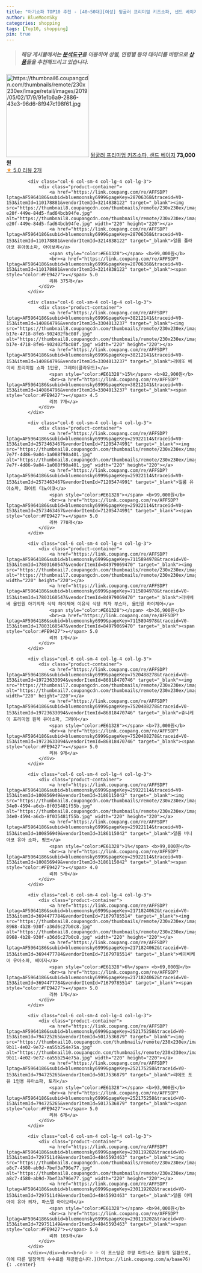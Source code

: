 ```yaml
---
title: "아기쇼파 TOP10 추천 - [40~50대][여성] 뒹굴러 프리미엄 키즈소파, 샌드 베이지"
author: BlueMoonSky
categories: shopping
tags: [Top10, shopping]
pin: true
---
```


> ##### 해당 게시물에서는 [**분석도구**](https://itemscout.io/)를 이용하여 **성별**, **연령별** 등의 데이터를 바탕으로 [**상품**](https://link.coupang.com/a/baae76)들을 추천해드리고 있습니다.
<div class="container"><div class="row">
            <div class="col-6 col-sm-4 col-lg-4 col-lg-3">
                <div class="product-container">
                    <a href="https://link.coupang.com/re/AFFSDP?lptag=AF5964186&subid=bluemoonsky6999&pageKey=298955310&traceid=V0-153&itemId=673675421&vendorItemId=4737049225" target="_blank"><img src="https://thumbnail6.coupangcdn.com/thumbnails/remote/230x230ex/image/retail/images/2019/05/02/17/9/91e1b6a9-2886-43e3-96d6-8f947c198f61.jpg" alt="https://thumbnail6.coupangcdn.com/thumbnails/remote/230x230ex/image/retail/images/2019/05/02/17/9/91e1b6a9-2886-43e3-96d6-8f947c198f61.jpg" width="220" height="220"></a>
                    <a href="https://link.coupang.com/re/AFFSDP?lptag=AF5964186&subid=bluemoonsky6999&pageKey=298955310&traceid=V0-153&itemId=673675421&vendorItemId=4737049225" target="_blank">뒹굴러 프리미엄 키즈소파, 샌드 베이지</a>
                    <span style="color:#E61328"></span> <b>73,000원</b>
                    <br><a href="https://link.coupang.com/re/AFFSDP?lptag=AF5964186&subid=bluemoonsky6999&pageKey=298955310&traceid=V0-153&itemId=673675421&vendorItemId=4737049225" target="_blank"><span style="color:#FE9427">★</span> 5.0
                    리뷰 2개</a>
                </div>
            </div>
            
            <div class="col-6 col-sm-4 col-lg-4 col-lg-3">
                <div class="product-container">
                    <a href="https://link.coupang.com/re/AFFSDP?lptag=AF5964186&subid=bluemoonsky6999&pageKey=28706368&traceid=V0-153&itemId=110178881&vendorItemId=3214838122" target="_blank"><img src="https://thumbnail8.coupangcdn.com/thumbnails/remote/230x230ex/image/retail/images/2017/07/26/10/9/13006c05-e20f-449e-84d5-fad64bcb94fe.jpg" alt="https://thumbnail8.coupangcdn.com/thumbnails/remote/230x230ex/image/retail/images/2017/07/26/10/9/13006c05-e20f-449e-84d5-fad64bcb94fe.jpg" width="220" height="220"></a>
                    <a href="https://link.coupang.com/re/AFFSDP?lptag=AF5964186&subid=bluemoonsky6999&pageKey=28706368&traceid=V0-153&itemId=110178881&vendorItemId=3214838122" target="_blank">일룸 폴라아코 유아동소파, 아이보리</a>
                    <span style="color:#E61328"></span> <b>99,000원</b>
                    <br><a href="https://link.coupang.com/re/AFFSDP?lptag=AF5964186&subid=bluemoonsky6999&pageKey=28706368&traceid=V0-153&itemId=110178881&vendorItemId=3214838122" target="_blank"><span style="color:#FE9427">★</span> 5.0
                    리뷰 375개</a>
                </div>
            </div>
            
            <div class="col-6 col-sm-4 col-lg-4 col-lg-3">
                <div class="product-container">
                    <a href="https://link.coupang.com/re/AFFSDP?lptag=AF5964186&subid=bluemoonsky6999&pageKey=38212141&traceid=V0-153&itemId=140864796&vendorItemId=3304013237" target="_blank"><img src="https://thumbnail8.coupangcdn.com/thumbnails/remote/230x230ex/image/retail/images/2017/09/22/16/9/303d6e2c-b17e-4718-8fe6-902402fbc08f.jpg" alt="https://thumbnail8.coupangcdn.com/thumbnails/remote/230x230ex/image/retail/images/2017/09/22/16/9/303d6e2c-b17e-4718-8fe6-902402fbc08f.jpg" width="220" height="220"></a>
                    <a href="https://link.coupang.com/re/AFFSDP?lptag=AF5964186&subid=bluemoonsky6999&pageKey=38212141&traceid=V0-153&itemId=140864796&vendorItemId=3304013237" target="_blank">리에또 베이비 프리미엄 쇼파 1인용, 그레이(클라우드)</a>
                    <span style="color:#E61328">15%</span> <b>82,900원</b>
                    <br><a href="https://link.coupang.com/re/AFFSDP?lptag=AF5964186&subid=bluemoonsky6999&pageKey=38212141&traceid=V0-153&itemId=140864796&vendorItemId=3304013237" target="_blank"><span style="color:#FE9427">★</span> 4.5
                    리뷰 7개</a>
                </div>
            </div>
            
            <div class="col-6 col-sm-4 col-lg-4 col-lg-3">
                <div class="product-container">
                    <a href="https://link.coupang.com/re/AFFSDP?lptag=AF5964186&subid=bluemoonsky6999&pageKey=25922114&traceid=V0-153&itemId=2573463467&vendorItemId=71205474991" target="_blank"><img src="https://thumbnail8.coupangcdn.com/thumbnails/remote/230x230ex/image/retail/images/2020/07/30/12/7/b6dbd095-7e7f-4d86-9a04-1a088f90a401.jpg" alt="https://thumbnail8.coupangcdn.com/thumbnails/remote/230x230ex/image/retail/images/2020/07/30/12/7/b6dbd095-7e7f-4d86-9a04-1a088f90a401.jpg" width="220" height="220"></a>
                    <a href="https://link.coupang.com/re/AFFSDP?lptag=AF5964186&subid=bluemoonsky6999&pageKey=25922114&traceid=V0-153&itemId=2573463467&vendorItemId=71205474991" target="_blank">일룸 유아소파, 화이트 디노아코</a>
                    <span style="color:#E61328"></span> <b>99,000원</b>
                    <br><a href="https://link.coupang.com/re/AFFSDP?lptag=AF5964186&subid=bluemoonsky6999&pageKey=25922114&traceid=V0-153&itemId=2573463467&vendorItemId=71205474991" target="_blank"><span style="color:#FE9427">★</span> 5.0
                    리뷰 770개</a>
                </div>
            </div>
            
            <div class="col-6 col-sm-4 col-lg-4 col-lg-3">
                <div class="product-container">
                    <a href="https://link.coupang.com/re/AFFSDP?lptag=AF5964186&subid=bluemoonsky6999&pageKey=7115894978&traceid=V0-153&itemId=17803160547&vendorItemId=84979069470" target="_blank"><img src="https://thumbnail7.coupangcdn.com/thumbnails/remote/230x230ex/image/vendor_inventory/18c6/384b93c03f2548ebe77995873f5bef7011ed11a7fbdea3886127427ac179.jpg" alt="https://thumbnail7.coupangcdn.com/thumbnails/remote/230x230ex/image/vendor_inventory/18c6/384b93c03f2548ebe77995873f5bef7011ed11a7fbdea3886127427ac179.jpg" width="220" height="220"></a>
                    <a href="https://link.coupang.com/re/AFFSDP?lptag=AF5964186&subid=bluemoonsky6999&pageKey=7115894978&traceid=V0-153&itemId=17803160547&vendorItemId=84979069470" target="_blank">라비베베 올인원 아기의자 식탁 하이체어 이유식 식당 의자 부스터, 올인원 하이체어</a>
                    <span style="color:#E61328"></span> <b>36,900원</b>
                    <br><a href="https://link.coupang.com/re/AFFSDP?lptag=AF5964186&subid=bluemoonsky6999&pageKey=7115894978&traceid=V0-153&itemId=17803160547&vendorItemId=84979069470" target="_blank"><span style="color:#FE9427">★</span> 5.0
                    리뷰 1개</a>
                </div>
            </div>
            
            <div class="col-6 col-sm-4 col-lg-4 col-lg-3">
                <div class="product-container">
                    <a href="https://link.coupang.com/re/AFFSDP?lptag=AF5964186&subid=bluemoonsky6999&pageKey=7520488278&traceid=V0-153&itemId=19723633094&vendorItemId=86818470746" target="_blank"><img src="https://thumbnail7.coupangcdn.com/thumbnails/remote/230x230ex/image/vendor_inventory/9715/44b6c3255b1556b27c5071384683780950adb8b2d78bb05b0b136863ea55.jpeg" alt="https://thumbnail7.coupangcdn.com/thumbnails/remote/230x230ex/image/vendor_inventory/9715/44b6c3255b1556b27c5071384683780950adb8b2d78bb05b0b136863ea55.jpeg" width="220" height="220"></a>
                    <a href="https://link.coupang.com/re/AFFSDP?lptag=AF5964186&subid=bluemoonsky6999&pageKey=7520488278&traceid=V0-153&itemId=19723633094&vendorItemId=86818470746" target="_blank">쥬니케이 프리미엄 원목 유아소파, 그레이</a>
                    <span style="color:#E61328"></span> <b>73,000원</b>
                    <br><a href="https://link.coupang.com/re/AFFSDP?lptag=AF5964186&subid=bluemoonsky6999&pageKey=7520488278&traceid=V0-153&itemId=19723633094&vendorItemId=86818470746" target="_blank"><span style="color:#FE9427">★</span> 5.0
                    리뷰 9개</a>
                </div>
            </div>
            
            <div class="col-6 col-sm-4 col-lg-4 col-lg-3">
                <div class="product-container">
                    <a href="https://link.coupang.com/re/AFFSDP?lptag=AF5964186&subid=bluemoonsky6999&pageKey=25922114&traceid=V0-153&itemId=100856949&vendorItemId=3186115042" target="_blank"><img src="https://thumbnail8.coupangcdn.com/thumbnails/remote/230x230ex/image/retail/images/2017/07/04/18/0/46b60eb7-34e0-4594-a6cb-8f035481f55b.jpg" alt="https://thumbnail8.coupangcdn.com/thumbnails/remote/230x230ex/image/retail/images/2017/07/04/18/0/46b60eb7-34e0-4594-a6cb-8f035481f55b.jpg" width="220" height="220"></a>
                    <a href="https://link.coupang.com/re/AFFSDP?lptag=AF5964186&subid=bluemoonsky6999&pageKey=25922114&traceid=V0-153&itemId=100856949&vendorItemId=3186115042" target="_blank">일룸 버니아코 유아 소파, 핑크</a>
                    <span style="color:#E61328">1%</span> <b>99,000원</b>
                    <br><a href="https://link.coupang.com/re/AFFSDP?lptag=AF5964186&subid=bluemoonsky6999&pageKey=25922114&traceid=V0-153&itemId=100856949&vendorItemId=3186115042" target="_blank"><span style="color:#FE9427">★</span> 4.0
                    리뷰 5개</a>
                </div>
            </div>
            
            <div class="col-6 col-sm-4 col-lg-4 col-lg-3">
                <div class="product-container">
                    <a href="https://link.coupang.com/re/AFFSDP?lptag=AF5964186&subid=bluemoonsky6999&pageKey=2171824062&traceid=V0-153&itemId=3694477784&vendorItemId=71679785514" target="_blank"><img src="https://thumbnail8.coupangcdn.com/thumbnails/remote/230x230ex/image/retail/images/2020/09/28/17/7/0f3b1c12-8968-4b28-930f-a36d6c27b0c8.jpg" alt="https://thumbnail8.coupangcdn.com/thumbnails/remote/230x230ex/image/retail/images/2020/09/28/17/7/0f3b1c12-8968-4b28-930f-a36d6c27b0c8.jpg" width="220" height="220"></a>
                    <a href="https://link.coupang.com/re/AFFSDP?lptag=AF5964186&subid=bluemoonsky6999&pageKey=2171824062&traceid=V0-153&itemId=3694477784&vendorItemId=71679785514" target="_blank">베이비케어 유아소파, 베이지</a>
                    <span style="color:#E61328">6%</span> <b>69,000원</b>
                    <br><a href="https://link.coupang.com/re/AFFSDP?lptag=AF5964186&subid=bluemoonsky6999&pageKey=2171824062&traceid=V0-153&itemId=3694477784&vendorItemId=71679785514" target="_blank"><span style="color:#FE9427">★</span> 5.0
                    리뷰 1개</a>
                </div>
            </div>
            
            <div class="col-6 col-sm-4 col-lg-4 col-lg-3">
                <div class="product-container">
                    <a href="https://link.coupang.com/re/AFFSDP?lptag=AF5964186&subid=bluemoonsky6999&pageKey=252175258&traceid=V0-153&itemId=794725265&vendorItemId=5017536879" target="_blank"><img src="https://thumbnail10.coupangcdn.com/thumbnails/remote/230x230ex/image/retail/images/2019/07/04/12/5/40bcaa13-9b11-4e02-9e72-ea55b254e75a.jpg" alt="https://thumbnail10.coupangcdn.com/thumbnails/remote/230x230ex/image/retail/images/2019/07/04/12/5/40bcaa13-9b11-4e02-9e72-ea55b254e75a.jpg" width="220" height="220"></a>
                    <a href="https://link.coupang.com/re/AFFSDP?lptag=AF5964186&subid=bluemoonsky6999&pageKey=252175258&traceid=V0-153&itemId=794725265&vendorItemId=5017536879" target="_blank">리에또 포유 1인용 유아쇼파, 토리</a>
                    <span style="color:#E61328"></span> <b>93,900원</b>
                    <br><a href="https://link.coupang.com/re/AFFSDP?lptag=AF5964186&subid=bluemoonsky6999&pageKey=252175258&traceid=V0-153&itemId=794725265&vendorItemId=5017536879" target="_blank"><span style="color:#FE9427">★</span> 5.0
                    리뷰 6개</a>
                </div>
            </div>
            
            <div class="col-6 col-sm-4 col-lg-4 col-lg-3">
                <div class="product-container">
                    <a href="https://link.coupang.com/re/AFFSDP?lptag=AF5964186&subid=bluemoonsky6999&pageKey=230119202&traceid=V0-153&itemId=729751149&vendorItemId=4845593463" target="_blank"><img src="https://thumbnail8.coupangcdn.com/thumbnails/remote/230x230ex/image/retail/images/2019/05/24/15/6/68f5a9ea-a8c7-4580-ab9d-7bef3a796e77.jpg" alt="https://thumbnail8.coupangcdn.com/thumbnails/remote/230x230ex/image/retail/images/2019/05/24/15/6/68f5a9ea-a8c7-4580-ab9d-7bef3a796e77.jpg" width="220" height="220"></a>
                    <a href="https://link.coupang.com/re/AFFSDP?lptag=AF5964186&subid=bluemoonsky6999&pageKey=230119202&traceid=V0-153&itemId=729751149&vendorItemId=4845593463" target="_blank">일룸 아띠아이 유아 의자, 파스텔 아이보리</a>
                    <span style="color:#E61328"></span> <b>94,000원</b>
                    <br><a href="https://link.coupang.com/re/AFFSDP?lptag=AF5964186&subid=bluemoonsky6999&pageKey=230119202&traceid=V0-153&itemId=729751149&vendorItemId=4845593463" target="_blank"><span style="color:#FE9427">★</span> 5.0
                    리뷰 103개</a>
                </div>
            </div>
            </div></div><br><br>[💦 💦 💦 이 포스팅은 쿠팡 파트너스 활동의 일환으로, 이에 따른 일정액의 수수료를 제공받습니다.](https://link.coupang.com/a/baae76){: .center}